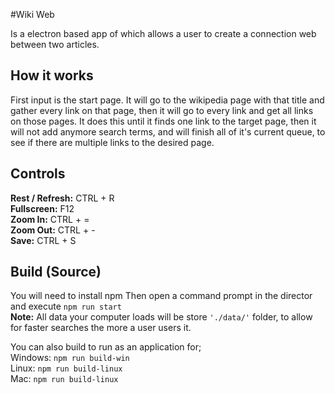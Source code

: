 #Wiki Web

Is a electron based app of which allows a user to create a connection web between two articles.

## How it works
First input is the start page. It will go to the wikipedia page with that title and gather every link on that page, then it will go to every link and get all links on those pages. It does this until it finds one link to the target page, then it will not add anymore search terms, and will finish all of it's current queue, to see if there are multiple links to the desired page.

## Controls
**Rest / Refresh:** CTRL + R  
**Fullscreen:** F12  
**Zoom In:** CTRL + =  
**Zoom Out:** CTRL + -  
**Save:** CTRL + S  

## Build (Source)
You will need to install npm
Then open a command prompt in the director and execute ```npm run start```  
**Note:** All data your computer loads will be store ```'./data/'``` folder, to allow for faster searches the more a user users it.

You can also build to run as an application for;  
Windows: ```npm run build-win```  
Linux: ```npm run build-linux```  
Mac: ```npm run build-linux```  
